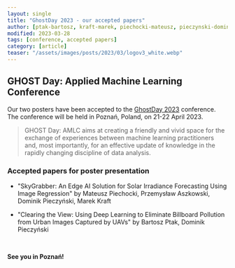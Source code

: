 ```yaml
---
layout: single
title: "GhostDay 2023 - our accepted papers"
author: [ptak-bartosz, kraft-marek, piechocki-mateusz, pieczynski-dominik]
modified: 2023-03-28
tags: [conference, accepted papers]
category: [article]
teaser: "/assets/images/posts/2023/03/logov3_white.webp"
---
```


## GHOST Day: Applied Machine Learning Conference

Our two posters have been accepted to the [GhostDay 2023](https://ghostday.pl/) conference. The conference will be held in Poznań, Poland, on 21-22 April 2023.

> GHOST Day: AMLC aims at creating a friendly and vivid space for the exchange of experiences between machine learning practitioners and, most importantly, for an effective update of knowledge in the rapidly changing discipline of data analysis.

### Accepted papers for poster presentation

* "SkyGrabber: An Edge AI Solution for Solar Irradiance Forecasting Using Image Regression" by Mateusz Piechocki, Przemysław Aszkowski, Dominik Pieczyński, Marek Kraft

* "Clearing the View: Using Deep Learning to Eliminate Billboard Pollution from Urban Images Captured by UAVs" by Bartosz Ptak, Dominik Pieczyński

<BR>

**See you in Poznań!**
